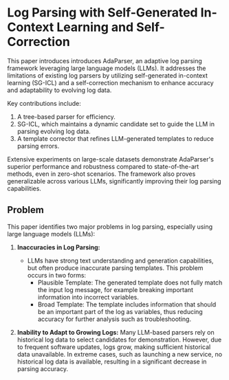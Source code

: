 # Log Parsing with Self-Generated In-Context Learning and Self-Correction


This paper introduces introduces AdaParser, an adaptive log parsing framework leveraging large language models (LLMs). It addresses the limitations of existing log parsers by utilizing self-generated in-context learning (SG-ICL) and a self-correction mechanism to enhance accuracy and adaptability to evolving log data.

Key contributions include:
1. A tree-based parser for efficiency.
2. SG-ICL, which maintains a dynamic candidate set to guide the LLM in parsing evolving log data.
3. A template corrector that refines LLM-generated templates to reduce parsing errors.

Extensive experiments on large-scale datasets demonstrate AdaParser's superior performance and robustness compared to state-of-the-art methods, even in zero-shot scenarios. The framework also proves generalizable across various LLMs, significantly improving their log parsing capabilities.

## Problem
This paper identifies two major problems in log parsing, especially using large language models (LLMs):

1. **Inaccuracies in Log Parsing:**
   - LLMs have strong text understanding and generation capabilities, but often produce inaccurate parsing templates. This problem occurs in two forms:
     - Plausible Template: The generated template does not fully match the input log message, for example breaking important information into incorrect variables.
     - Broad Template: The template includes information that should be an important part of the log as variables, thus reducing accuracy for further analysis such as troubleshooting.

4. **Inability to Adapt to Growing Logs:**
  Many LLM-based parsers rely on historical log data to select candidates for demonstration. However, due to frequent software updates, logs grow, making sufficient historical data unavailable. In extreme cases, such as launching a new service, no historical log data is available, resulting in a significant decrease in parsing accuracy.
